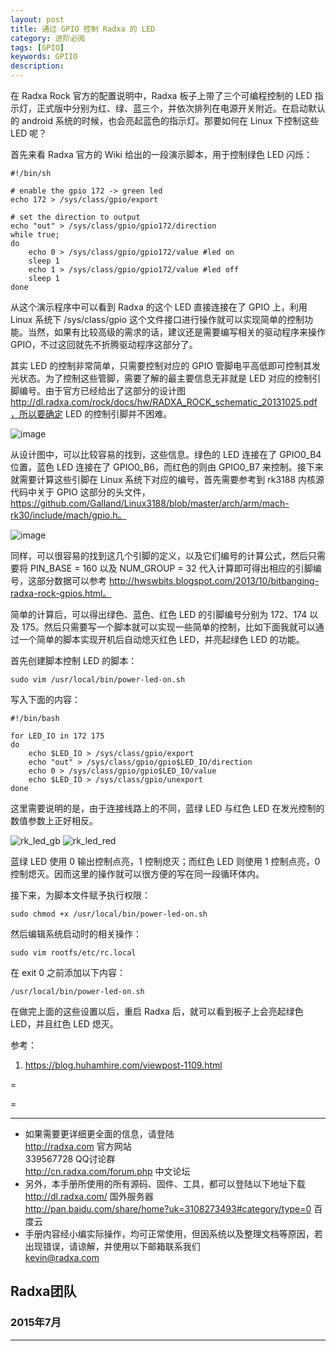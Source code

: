 ```yaml
---
layout: post
title: 通过 GPIO 控制 Radxa 的 LED
category: 进阶必阅
tags: [GPIO]
keywords: GPIIO
description: 
---
```


在 Radxa Rock 官方的配置说明中，Radxa 板子上带了三个可编程控制的 LED 指示灯，正式版中分别为红、绿、蓝三个，并依次排列在电源开关附近。在启动默认的 android 系统的时候，也会亮起蓝色的指示灯。那要如何在 Linux 下控制这些 LED 呢？

首先来看 Radxa 官方的 Wiki 给出的一段演示脚本，用于控制绿色 LED 闪烁：

```
#!/bin/sh
 
# enable the gpio 172 -> green led
echo 172 > /sys/class/gpio/export
 
# set the direction to output
echo "out" > /sys/class/gpio/gpio172/direction
while true;
do
    echo 0 > /sys/class/gpio/gpio172/value #led on
    sleep 1
    echo 1 > /sys/class/gpio/gpio172/value #led off
    sleep 1
done

```

从这个演示程序中可以看到 Radxa 的这个 LED 直接连接在了 GPIO 上，利用 Linux 系统下 /sys/class/gpio 这个文件接口进行操作就可以实现简单的控制功能。当然，如果有比较高级的需求的话，建议还是需要编写相关的驱动程序来操作 GPIO，不过这回就先不折腾驱动程序这部分了。

其实 LED 的控制非常简单，只需要控制对应的 GPIO 管脚电平高低即可控制其发光状态。为了控制这些管脚，需要了解的最主要信息无非就是 LED 对应的控制引脚编号。由于官方已经给出了这部分的设计图 http://dl.radxa.com/rock/docs/hw/RADXA_ROCK_schematic_20131025.pdf，所以要确定 LED 的控制引脚并不困难。

![image](https://blog.huhamhire.com/wp-content/uploads/2014/02/rk_led_gpio.png)

从设计图中，可以比较容易的找到，这些信息。绿色的 LED 连接在了 GPIO0_B4 位置，蓝色 LED 连接在了 GPIO0_B6，而红色的则由 GPIO0_B7 来控制。接下来就需要计算这些引脚在 Linux 系统下对应的编号，首先需要参考到 rk3188 内核源代码中关于 GPIO 这部分的头文件，https://github.com/Galland/Linux3188/blob/master/arch/arm/mach-rk30/include/mach/gpio.h。

![image](https://blog.huhamhire.com/wp-content/uploads/2014/02/rk_led_pin.png)

同样，可以很容易的找到这几个引脚的定义，以及它们编号的计算公式，然后只需要将 PIN_BASE = 160 以及 NUM_GROUP = 32 代入计算即可得出相应的引脚编号，这部分数据可以参考 http://hwswbits.blogspot.com/2013/10/bitbanging-radxa-rock-gpios.html。

简单的计算后，可以得出绿色、蓝色、红色 LED 的引脚编号分别为 172、174 以及 175。然后只需要写一个脚本就可以实现一些简单的控制，比如下面我就可以通过一个简单的脚本实现开机后自动熄灭红色 LED，并亮起绿色 LED 的功能。

首先创建脚本控制 LED 的脚本：

```
sudo vim /usr/local/bin/power-led-on.sh
```

写入下面的内容：

```
#!/bin/bash
 
for LED_IO in 172 175
do
    echo $LED_IO > /sys/class/gpio/export
    echo "out" > /sys/class/gpio/gpio$LED_IO/direction
    echo 0 > /sys/class/gpio/gpio$LED_IO/value
    echo $LED_IO > /sys/class/gpio/unexport
done
```

这里需要说明的是，由于连接线路上的不同，蓝绿 LED 与红色 LED 在发光控制的数值参数上正好相反。

![rk_led_gb](https://blog.huhamhire.com/wp-content/uploads/2014/02/rk_led_gb.png)
![
rk_led_red](https://blog.huhamhire.com/wp-content/uploads/2014/02/rk_led_red.png)

蓝绿 LED 使用 0 输出控制点亮，1 控制熄灭；而红色 LED 则使用 1 控制点亮，0 控制熄灭。因而这里的操作就可以很方便的写在同一段循环体内。

接下来，为脚本文件赋予执行权限：

```
sudo chmod +x /usr/local/bin/power-led-on.sh
```

然后编辑系统启动时的相关操作：

```
sudo vim rootfs/etc/rc.local
```

在 exit 0 之前添加以下内容：

```
/usr/local/bin/power-led-on.sh
```

在做完上面的这些设置以后，重启 Radxa 后，就可以看到板子上会亮起绿色 LED，并且红色 LED 熄灭。

参考：

1. https://blog.huhamhire.com/viewpost-1109.html



 =

 =
 

--------------------------------------------------------------------
* 如果需要更详细更全面的信息，请登陆  
	http://radxa.com  						官方网站  
	339567728         						QQ讨论群  
	http://cn.radxa.com/forum.php					中文论坛  
* 另外，本手册所使用的所有源码、固件、工具，都可以登陆以下地址下载  
	http://dl.radxa.com/                             	      国外服务器  
	http://pan.baidu.com/share/home?uk=3108273493#category/type=0	 百度云  
* 手册内容经小编实际操作，均可正常使用，但因系统以及整理文档等原因，若出现错误，请谅解，并使用以下邮箱联系我们  
	kevin@radxa.com  

## Radxa团队  

### 2015年7月  
--------------------------------------------------------------------


